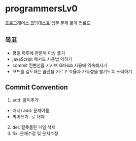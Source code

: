 # programmersLv0
프로그래머스 코딩테스트 입문 문제 풀이 업로드

## 목표
- 평일 하루에 한문제 이상 풀기
- javaScript 메서드 사용법 익히기
- commit 컨벤션을 지키며 GitHub 사용에 익숙해지기
- 코드를 검토하는 습관을 기르고 효율과 가독성을 챙기도록 노력하기

## Commit Convention
1. add: 풀이추가
  - 예시) add: 문제이름
  - 띄어쓰기 -로 대체
2. del: 잘못올린 파일 삭제
3. fix: 문제수정 및 문서수정
